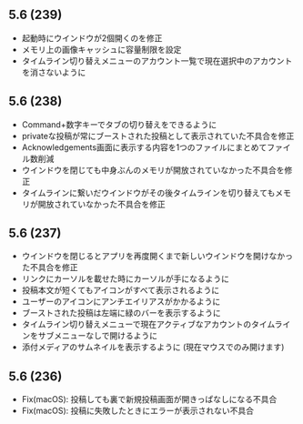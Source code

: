 ## 5.6 (239)

- 起動時にウインドウが2個開くのを修正
- メモリ上の画像キャッシュに容量制限を設定
- タイムライン切り替えメニューのアカウント一覧で現在選択中のアカウントを消さないように

## 5.6 (238)

- Command+数字キーでタブの切り替えをできるように
- privateな投稿が常にブーストされた投稿として表示されていた不具合を修正
- Acknowledgements画面に表示する内容を1つのファイルにまとめてファイル数削減
- ウインドウを閉じても中身ぶんのメモリが開放されていなかった不具合を修正
- タイムラインに繋いだウインドウがその後タイムラインを切り替えてもメモリが開放されていなかった不具合を修正

## 5.6 (237)

- ウインドウを閉じるとアプリを再度開くまで新しいウインドウを開けなかった不具合を修正
- リンクにカーソルを載せた時にカーソルが手になるように
- 投稿本文が短くてもアイコンがすべて表示されるように
- ユーザーのアイコンにアンチエイリアスがかかるように
- ブーストされた投稿は左端に緑のバーを表示するように
- タイムライン切り替えメニューで現在アクティブなアカウントのタイムラインをサブメニューなしで開けるように
- 添付メディアのサムネイルを表示するように (現在マウスでのみ開けます)

## 5.6 (236)

- Fix(macOS): 投稿しても裏で新規投稿画面が開きっぱなしになる不具合
- Fix(macOS): 投稿に失敗したときにエラーが表示されない不具合